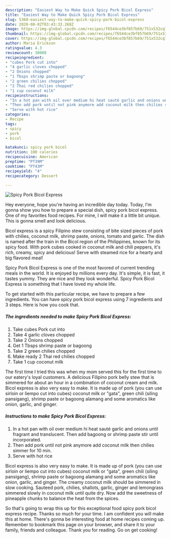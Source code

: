 ```yaml
---
description: "Easiest Way to Make Quick Spicy Pork Bicol Express"
title: "Easiest Way to Make Quick Spicy Pork Bicol Express"
slug: 5360-easiest-way-to-make-quick-spicy-pork-bicol-express
date: 2020-08-02T03:43:33.268Z
image: https://img-global.cpcdn.com/recipes/f6544ce3bf857b69/751x532cq70/spicy-pork-bicol-express-recipe-main-photo.jpg
thumbnail: https://img-global.cpcdn.com/recipes/f6544ce3bf857b69/751x532cq70/spicy-pork-bicol-express-recipe-main-photo.jpg
cover: https://img-global.cpcdn.com/recipes/f6544ce3bf857b69/751x532cq70/spicy-pork-bicol-express-recipe-main-photo.jpg
author: Maria Erickson
ratingvalue: 4.3
reviewcount: 30008
recipeingredient:
- "cubes Pork cut into"
- "4 garlic cloves chopped"
- "2 Onions chopped"
- "1 Tbsps shrimp paste or bagoong"
- "2 green chilies chopped"
- "2 Thai red chilies chopped"
- "1 cup coconut milk"
recipeinstructions:
- "In a hot pan with oil over medium hi heat sauté garlic and onions until fragrant and translucent. Then add bagoong or shrimp paste stir until incorporated."
- "Then add pork until not pink anymore add coconut milk then chilies simmer for 10 min."
- "Serve with hot rice"
categories:
- Recipe
tags:
- spicy
- pork
- bicol

katakunci: spicy pork bicol 
nutrition: 108 calories
recipecuisine: American
preptime: "PT39M"
cooktime: "PT43M"
recipeyield: "4"
recipecategory: Dessert

---
```



![Spicy Pork Bicol Express](https://img-global.cpcdn.com/recipes/f6544ce3bf857b69/751x532cq70/spicy-pork-bicol-express-recipe-main-photo.jpg)

Hey everyone, hope you're having an incredible day today. Today, I'm gonna show you how to prepare a special dish, spicy pork bicol express. One of my favorites food recipes. For mine, I will make it a little bit unique. This is gonna smell and look delicious.

Bicol express is a spicy Filipino stew consisting of bite sized pieces of pork with chilies, coconut milk, shrimp paste, onions, tomato and garlic. The dish is named after the train in the Bicol region of the Philippines, known for its spicy food. With pork cubes cooked in coconut milk and chili peppers, it&#39;s rich, creamy, spicy and delicious! Serve with steamed rice for a hearty and big flavored meal!

Spicy Pork Bicol Express is one of the most favored of current trending meals in the world. It is enjoyed by millions every day. It's simple, it is fast, it tastes yummy. They are nice and they look wonderful. Spicy Pork Bicol Express is something that I have loved my whole life.


To get started with this particular recipe, we have to prepare a few ingredients. You can have spicy pork bicol express using 7 ingredients and 3 steps. Here is how you cook that.

<!--inarticleads1-->

##### The ingredients needed to make Spicy Pork Bicol Express:

1. Take cubes Pork cut into
1. Take 4 garlic cloves chopped
1. Take 2 Onions chopped
1. Get 1 Tbsps shrimp paste or bagoong
1. Take 2 green chilies chopped
1. Make ready 2 Thai red chilies chopped
1. Take 1 cup coconut milk


The first time I tried this was when my mom served this for the first time to our eatery&#39;s loyal customers. A delicious Filipino pork belly stew that is simmered for about an hour in a combination of coconut cream and milk. Bicol express is also very easy to make. It is made up of pork (you can use sirloin or liempo cut into cubes) coconut milk or &#34;gata&#34;, green chili (siling pansigang), shrimp paste or bagoong alamang and some aromatics like onion, garlic, and ginger. 

<!--inarticleads2-->

##### Instructions to make Spicy Pork Bicol Express:

1. In a hot pan with oil over medium hi heat sauté garlic and onions until fragrant and translucent. Then add bagoong or shrimp paste stir until incorporated.
1. Then add pork until not pink anymore add coconut milk then chilies simmer for 10 min.
1. Serve with hot rice


Bicol express is also very easy to make. It is made up of pork (you can use sirloin or liempo cut into cubes) coconut milk or &#34;gata&#34;, green chili (siling pansigang), shrimp paste or bagoong alamang and some aromatics like onion, garlic, and ginger. The creamy coconut milk should be simmered in slow cooking. Sauteed pork, chilies, shallots, garlic, ginger and lemongrass simmered slowly in coconut milk until quite dry. Now add the sweetness of pineapple chunks to balance the heat from the spices. 

So that's going to wrap this up for this exceptional food spicy pork bicol express recipe. Thanks so much for your time. I am confident you will make this at home. There's gonna be interesting food at home recipes coming up. Remember to bookmark this page on your browser, and share it to your family, friends and colleague. Thank you for reading. Go on get cooking!
